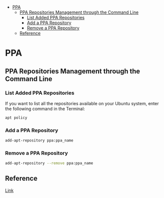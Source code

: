 <!--ts-->
   * [PPA](#ppa)
      * [PPA Repositories Management through the Command Line](#ppa-repositories-management-through-the-command-line)
         * [List Added PPA Repositories](#list-added-ppa-repositories)
         * [Add a PPA Repository](#add-a-ppa-repository)
         * [Remove a PPA Repository](#remove-a-ppa-repository)
      * [Reference](#reference)

<!-- Added by: gil_diy, at: 2020-03-26T05:04+02:00 -->

<!--te-->

# PPA

## PPA Repositories Management through the Command Line

### List Added PPA Repositories

If you want to list all the repositories available on your Ubuntu system, enter the following command in the Terminal:

```bash
apt policy
```

### Add a PPA Repository

```bash
add-apt-repository ppa:ppa_name
```


### Remove a PPA Repository

```bash
add-apt-repository --remove ppa:ppa_name
```


## Reference

[Link](https://vitux.com/how-to-add-remove-ppa-repositories-in-ubuntu/)
